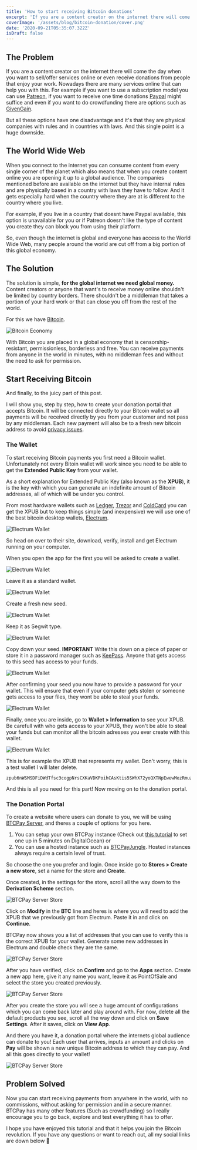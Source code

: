 ```yaml
---
title: 'How to start receiving Bitcoin donations'
excerpt: 'If you are a content creator on the internet there will come the day when you want to receive donations from people that enjoy your work. With Bitcoin you can get donations easily from around the world.'
coverImage: '/assets/blog/bitcoin-donation/cover.png'
date: '2020-09-21T05:35:07.322Z'
isDraft: false
---
```


## The Problem

If you are a content creator on the internet there will come the day when you want to sell/offer services online or even receive donations from people that enjoy your work. Nowadays there are many services online that can help you with this. For example if you want to use a subscription model you can use [Patreon](https://www.patreon.com/), if you want to receive one time donations [Paypal](https://www.paypal.com/) might suffice and even if you want to do crowdfunding there are options such as [GivenGain](https://www.givengain.com/).

But all these options have one disadvantage and it's that they are physical companies with rules and in countries with laws. And this single point is a huge downside.

## The World Wide Web

When you connect to the internet you can consume content from every single corner of the planet which also means that when you create content online you are opening it up to a global audience. The companies mentioned before are available on the internet but they have internal rules and are physically based in a country with laws they have to follow. And it gets especially hard when the country where they are at is different to the country where you live.

For example, if you live in a country that doesnt have Paypal available, this option is unavailable for you or if Patreon doesn't like the type of content you create they can block you from using their platform.

So, even though the internet is global and everyone has access to the World Wide Web, many people around the world are cut off from a big portion of this global economy.

## The Solution

The solution is simple, **for the global internet we need global money.** Content creators or anyone that want's to receive money online shouldn't be limited by country borders. There shouldn't be a middleman that takes a portion of your hard work or that can close you off from the rest of the world.

For this we have [Bitcoin](https://bitcoin.org/).

![Bitcoin Economy](/assets/blog/bitcoin-donation/1.png)

With Bitcoin you are placed in a global economy that is censorship-resistant, permissionless, borderless and free. You can receive payments from anyone in the world in minutes, with no middleman fees and without the need to ask for permission.

## Start Receiving Bitcoin

And finally, to the juicy part of this post.

I will show you, step by step, how to create your donation portal that accepts Bitcoin. It will be connected directly to your Bitcoin wallet so all payments will be received directly by you from your customer and not pass by any middleman. Each new payment will also be to a fresh new bitcoin address to avoid [privacy issues](https://en.bitcoin.it/wiki/Address_reuse).

### The Wallet

To start receiving Bitcoin payments you first need a Bitcoin wallet. Unfortunately not every Bitoin wallet will work since you need to be able to get the **Extended Public Key** from your wallet.

As a short explanation for Extended Public Key (also known as the **XPUB**), it is the key with which you can generate an indefinite amount of Bitcoin addresses, all of which will be under you control.

From most hardware wallets such as [Ledger](https://shop.ledger.com/pages/back-to-school?r=869c), [Trezor](https://trezor.io/) and [ColdCard](https://coldcardwallet.com/) you can get the XPUB but to keep things simple (and inexpensive) we will use one of the best bitcoin desktop wallets, [Electrum](https://electrum.org/).

![Electrum Wallet](/assets/blog/bitcoin-donation/2.png)

So head on over to their site, download, verify, install and get Electrum running on your computer.

When you open the app for the first you will be asked to create a wallet.

![Electrum Wallet](/assets/blog/bitcoin-donation/3.png)

Leave it as a standard wallet.

![Electrum Wallet](/assets/blog/bitcoin-donation/4.png)

Create a fresh new seed.

![Electrum Wallet](/assets/blog/bitcoin-donation/5.png)

Keep it as Segwit type.

![Electrum Wallet](/assets/blog/bitcoin-donation/6.png)

Copy down your seed. **IMPORTANT** Write this down on a piece of paper or store it in a password manager such as [KeePass](https://keepass.info/). Anyone that gets access to this seed has access to your funds.

![Electrum Wallet](/assets/blog/bitcoin-donation/7.png)

After confirming your seed you now have to provide a password for your wallet. This will ensure that even if your computer gets stolen or someone gets access to your files, they wont be able to steal your funds.

![Electrum Wallet](/assets/blog/bitcoin-donation/8.png)

Finally, once you are inside, go to **Wallet > Information** to see your XPUB. Be carefull with who gets access to your XPUB, they won't be able to steal your funds but can monitor all the bitcoin adresses you ever create with this wallet.

![Electrum Wallet](/assets/blog/bitcoin-donation/9.png)

This is for example the XPUB that represents my wallet. Don't worry, this is a test wallet I will later delete.

```
zpub6nWSMSDFiDWdTfsc3cogpNrsCXKaVDKPoihCAsKtis5SWhX72yoQXTNpEwewMezRmuzxT6AewGjVv4uMGEnamu7pTVWGmD7JdnUKSoMpGJx
```

And this is all you need for this part! Now moving on to the donation portal.

### The Donation Portal

To create a website where users can donate to you, we will be using [BTCPay Server](https://btcpayserver.org/), and theres a couple of options for you here.

1. You can setup your own BTCPay instance (Check out [this tutorial](https://apotdevin.com/blog/thunderhub-btcpay) to set one up in 5 minutes on DigitalOcean) or
2. You can use a hosted instance such as [BTCPayJungle](https://btcpayjungle.com/Account/Login). Hosted instances always require a certain level of trust.

So choose the one you prefer and login. Once inside go to **Stores > Create a new store**, set a name for the store and **Create**.

Once created, in the settings for the store, scroll all the way down to the **Derivation Scheme** section.

![BTCPay Server Store](/assets/blog/bitcoin-donation/10.png)

Click on **Modify** in the **BTC** line and heres is where you will need to add the XPUB that we previously got from Electrum. Paste it in and click on **Continue**.

BTCPay now shows you a list of addresses that you can use to verify this is the correct XPUB for your wallet. Generate some new addresses in Electrum and double check they are the same.

![BTCPay Server Store](/assets/blog/bitcoin-donation/11.png)

After you have verified, click on **Confirm** and go to the **Apps** section. Create a new app here, give it any name you want, leave it as PointOfSale and select the store you created previously.

![BTCPay Server Store](/assets/blog/bitcoin-donation/12.png)

After you create the store you will see a huge amount of configurations which you can come back later and play around with. For now, delete all the default products you see, scroll all the way down and click on **Save Settings**. After it saves, click on **View App**.

And there you have it, a donation portal where the internets global audience can donate to you! Each user that arrives, inputs an amount and clicks on **Pay** will be shown a new unique Bitcoin address to which they can pay. And all this goes directly to your wallet!

![BTCPay Server Store](/assets/blog/bitcoin-donation/13.png)

## Problem Solved

Now you can start receiving payments from anywhere in the world, with no commissions, without asking for permission and in a secure manner. BTCPay has many other features (Such as crowdfunding) so I really encourage you to go back, explore and test everything it has to offer.

I hope you have enjoyed this tutorial and that it helps you join the Bitcoin revolution. If you have any questions or want to reach out, all my social links are down below 🤟
